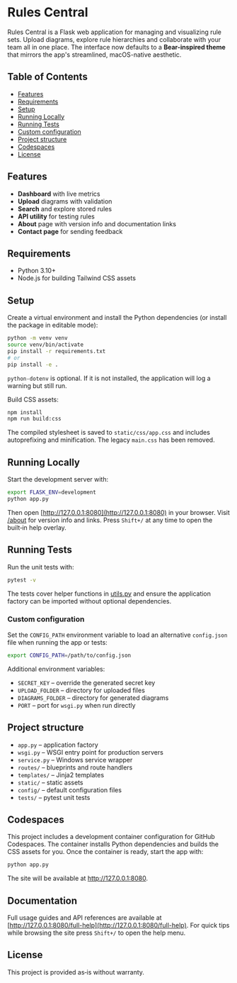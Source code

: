 # Rules Central

Rules Central is a Flask web application for managing and visualizing rule sets.
Upload diagrams, explore rule hierarchies and collaborate with your team all in one place.
The interface now defaults to a **Bear-inspired theme** that mirrors the app's streamlined, macOS-native aesthetic.

## Table of Contents
- [Features](#features)
- [Requirements](#requirements)
- [Setup](#setup)
- [Running Locally](#running-locally)
- [Running Tests](#running-tests)
- [Custom configuration](#custom-configuration)
- [Project structure](#project-structure)
- [Codespaces](#codespaces)
- [License](#license)

## Features
- **Dashboard** with live metrics
- **Upload** diagrams with validation
- **Search** and explore stored rules
- **API utility** for testing rules
- **About** page with version info and documentation links
- **Contact page** for sending feedback

## Requirements
- Python 3.10+
- Node.js for building Tailwind CSS assets

## Setup
Create a virtual environment and install the Python dependencies (or install the package in editable mode):
```bash
python -m venv venv
source venv/bin/activate
pip install -r requirements.txt
# or
pip install -e .
```
`python-dotenv` is optional. If it is not installed, the application will log a warning but still run.

Build CSS assets:
```bash
npm install
npm run build:css
```
The compiled stylesheet is saved to `static/css/app.css` and includes autoprefixing and minification. The legacy `main.css` has been removed.

## Running Locally
Start the development server with:
```bash
export FLASK_ENV=development
python app.py
```
Then open [http://127.0.0.1:8080](http://127.0.0.1:8080) in your browser.
Visit [/about](http://127.0.0.1:8080/about) for version info and links.
Press `Shift+/` at any time to open the built‑in help overlay.

## Running Tests
Run the unit tests with:
```bash
pytest -v
```
The tests cover helper functions in [utils.py](utils.py) and ensure the application factory can be imported without optional dependencies.

### Custom configuration
Set the ``CONFIG_PATH`` environment variable to load an alternative
``config.json`` file when running the app or tests:
```bash
export CONFIG_PATH=/path/to/config.json
```

Additional environment variables:

- `SECRET_KEY` – override the generated secret key
- `UPLOAD_FOLDER` – directory for uploaded files
- `DIAGRAMS_FOLDER` – directory for generated diagrams
- `PORT` – port for `wsgi.py` when run directly

## Project structure
- `app.py` – application factory
- `wsgi.py` – WSGI entry point for production servers
- `service.py` – Windows service wrapper
- `routes/` – blueprints and route handlers
- `templates/` – Jinja2 templates
- `static/` – static assets
- `config/` – default configuration files
- `tests/` – pytest unit tests

## Codespaces

This project includes a development container configuration for GitHub Codespaces. The container installs Python dependencies and builds the CSS assets for you. Once the container is ready, start the app with:
```bash
python app.py
```
The site will be available at http://127.0.0.1:8080.

## Documentation

Full usage guides and API references are available at [http://127.0.0.1:8080/full-help](http://127.0.0.1:8080/full-help).
For quick tips while browsing the site press `Shift+/` to open the help menu.

## License
This project is provided as‑is without warranty.
